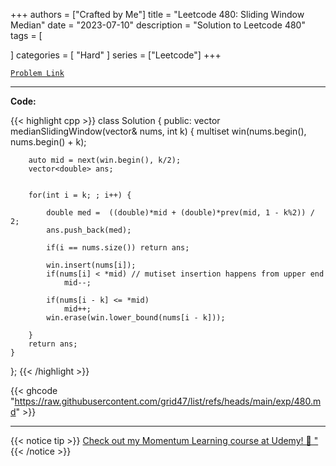 
+++
authors = ["Crafted by Me"]
title = "Leetcode 480: Sliding Window Median"
date = "2023-07-10"
description = "Solution to Leetcode 480"
tags = [
    
]
categories = [
    "Hard"
]
series = ["Leetcode"]
+++



[`Problem Link`](https://leetcode.com/problems/sliding-window-median/description/)

---

**Code:**

{{< highlight cpp >}}
class Solution {
public:
    vector<double> medianSlidingWindow(vector<int>& nums, int k) {
        multiset<int> win(nums.begin(), nums.begin() + k);
        
        auto mid = next(win.begin(), k/2);
        vector<double> ans;


        for(int i = k; ; i++) {
            
            double med =  ((double)*mid + (double)*prev(mid, 1 - k%2)) / 2;
            ans.push_back(med);
            
            if(i == nums.size()) return ans;
            
            win.insert(nums[i]);
            if(nums[i] < *mid) // mutiset insertion happens from upper end
                mid--;

            if(nums[i - k] <= *mid)
                mid++;
            win.erase(win.lower_bound(nums[i - k]));

        }
        return ans;
    }
};
{{< /highlight >}}

{{< ghcode "https://raw.githubusercontent.com/grid47/list/refs/heads/main/exp/480.md" >}}

---



{{< notice tip >}}
[Check out my Momentum Learning course at Udemy! 🚀 "](https://www.udemy.com/course/blind-75-the-data-structures-and-algorithms-essentials/)
{{< /notice >}}

